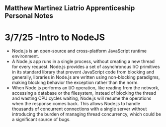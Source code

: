 ## Matthew Martinez Liatrio Apprenticeship Personal Notes
# 3/7/25 -Intro to NodeJS
* Node.js is an open-source and cross-platform JavaScript runtime environment.
* A Node.js app runs in a single process, without creating a new thread for every request. Node.js provides a set of asynchronous I/O primitives in its standard library that prevent JavaScript code from blocking and generally, libraries in Node.js are written using non-blocking paradigms, making blocking behavior the exception rather than the norm.
* When Node.js performs an I/O operation, like reading from the network, accessing a database or the filesystem, instead of blocking the thread and wasting CPU cycles waiting, Node.js will resume the operations when the response comes back. This allows Node.js to handle thousands of concurrent connections with a single server without introducing the burden of managing thread concurrency, which could be a significant source of bugs.
